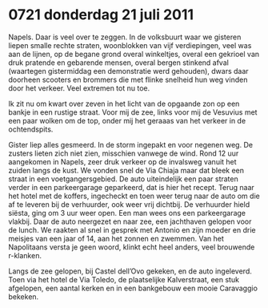 # 0721 donderdag 21 juli 2011
Napels. Daar is veel over te zeggen. In de volksbuurt waar we gisteren liepen smalle rechte straten, woonblokken van vijf verdiepingen, veel was aan de lijnen, op de begane grond overal winkeltjes, overal een gekrioel van druk pratende en gebarende mensen, overal bergen stinkend afval (waartegen gistermiddag een demonstratie werd gehouden), dwars daar doorheen scooters en brommers die met flinke snelheid hun weg vinden door het verkeer. Veel extremen tot nu toe.

Ik zit nu om kwart over zeven in het licht van de opgaande zon op een bankje in een rustige straat. Voor mij de zee, links voor mij de Vesuvius met een paar wolken om de top, onder mij het geraaas van het verkeer in de ochtendspits.

Gister liep alles gesmeerd. In de storm ingepakt en voor negenen weg. De zusters lieten zich niet zien, misschien vanwege de wind. Rond 12 uur aangekomen in Napels, zeer druk verkeer op de invalsweg vanuit het zuiden langs de kust. We vonden snel de Via Chiaja maar dat bleek een straat in een voetgangersgebied. De auto uiteindelijk een paar straten verder in een parkeergarage geparkeerd, dat is hier het recept. Terug naar het hotel met de koffers, ingecheckt en toen weer terug naar de auto om die af te leveren bij de verhuurder, ook weer vrij dichtbij. De verhuurder hield siësta, ging om 3 uur weer open. Een man wees ons een parkeergarage vlakbij. Daar de auto neergezet en naar zee, een jachthaven gelopen voor de lunch. We raakten al snel in gesprek met Antonio en zijn moeder en drie meisjes van een jaar of 14, aan het zonnen en zwemmen. Van het Napolitaans versta je geen woord, klinkt echt heel anders, veel brouwende r-klanken.

Langs de zee gelopen, bij Castel dell’Ovo gekeken, en de auto ingeleverd. Toen via het hotel de Via Toledo, de plaatselijke Kalverstraat, een stuk afgelopen, een aantal kerken en in een bankgebouw een mooie Caravaggio bekeken.